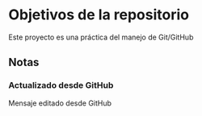 # Objetivos de la repositorio

Este proyecto es una práctica del manejo de Git/GitHub


## Notas
### Actualizado desde GitHub
Mensaje editado desde GitHub
